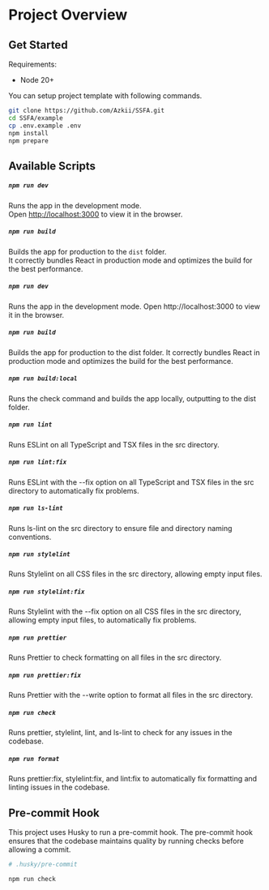 # Project Overview

## Get Started

Requirements:

- Node 20+

You can setup project template with following commands.

```bash
git clone https://github.com/Azkii/SSFA.git
cd SSFA/example
cp .env.example .env
npm install
npm prepare
```

## Available Scripts

##### `npm run dev`

Runs the app in the development mode.\
Open [http://localhost:3000](http://localhost:3000) to view it in the browser.

##### `npm run build`

Builds the app for production to the `dist` folder.\
It correctly bundles React in production mode and optimizes the build for the best performance.

##### `npm run dev`

Runs the app in the development mode.
Open http://localhost:3000 to view it in the browser.

##### `npm run build`

Builds the app for production to the dist folder.
It correctly bundles React in production mode and optimizes the build for the best performance.

##### `npm run build:local`

Runs the check command and builds the app locally, outputting to the dist folder.

##### `npm run lint`

Runs ESLint on all TypeScript and TSX files in the src directory.

##### `npm run lint:fix`

Runs ESLint with the --fix option on all TypeScript and TSX files in the src directory to automatically fix problems.

##### `npm run ls-lint`

Runs ls-lint on the src directory to ensure file and directory naming conventions.

##### `npm run stylelint`

Runs Stylelint on all CSS files in the src directory, allowing empty input files.

##### `npm run stylelint:fix`

Runs Stylelint with the --fix option on all CSS files in the src directory, allowing empty input files, to automatically fix problems.

##### `npm run prettier`

Runs Prettier to check formatting on all files in the src directory.

##### `npm run prettier:fix`

Runs Prettier with the --write option to format all files in the src directory.

##### `npm run check`

Runs prettier, stylelint, lint, and ls-lint to check for any issues in the codebase.

##### `npm run format`

Runs prettier:fix, stylelint:fix, and lint:fix to automatically fix formatting and linting issues in the codebase.

## Pre-commit Hook

This project uses Husky to run a pre-commit hook. The pre-commit hook ensures that the codebase maintains quality by running checks before allowing a commit.

```bash
# .husky/pre-commit

npm run check
```
